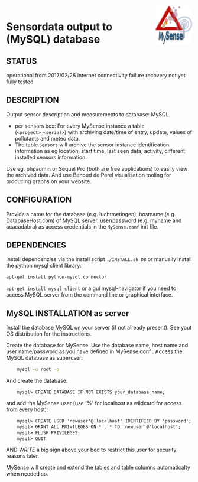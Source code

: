 <img src="images/MySense-logo.png" align=right width=100>

# Sensordata output to (MySQL) database
## STATUS
operational from 2017/02/26
internet connectivity failure recovery not yet fully tested

## DESCRIPTION
Output sensor description and measurements to database: MySQL.

* per sensors box: For every MySense instance a table (`<project>_<serial>`) with archiving  date/time of entry, update, values of pollutants and meteo data.
* The table `Sensors` will archive the sensor instance identification information as eg location, start time, last seen data, activity, different installed sensors information.

Use eg. phpadmin or Sequel Pro (both are free applications) to easily view the archived data. And use Behoud de Parel visualisation tooling for producing graphs on your website.

## CONFIGURATION
Provide a name for the database (e.g. luchtmetingen), hostname (e.g. DatabaseHost.com) of MySQL server, user/password (e.g. myname and acacadabra) as access credentials
in the `MySense.conf` init file.

## DEPENDENCIES
Install dependenzies via the install script `./INSTALL.sh DB` or manually install the python mysql client library:
```bash
apt-get install python-mysql.connector
```
`apt-get install mysql-client` or a gui mysql-navigator if you need to access MySQL server from the command line or graphical interface.

## MySQL INSTALLATION as server
Install the database MySQL on your server (if not already present). See yout OS distribution for the instructions.

Create the database for MySense. Use the database name, host name and user name/password as you have defined in MySense.conf .
Access the MySQL database as superuser:
```bash
    mysql -u root -p
```
And create the database:
```mysql
    mysql> CREATE DATABASE IF NOT EXISTS your_database_name;
```
and add the MySense user (use '%' for localhost as wildcard for access from every host):
```mysql
    mysql> CREATE USER 'newuser'@'localhost' IDENTIFIED BY 'password';
    mysql> GRANT ALL PRIVILEGES ON * . * TO 'newuser'@'localhost';
    mysql> FLUSH PRIVILEGES;
    mysql> QUIT
```
AND *WRITE* a big sign above your bed to restrict this user for security reasons later.

MySense will create and extend the tables and table columns automaticalty when needed so.
